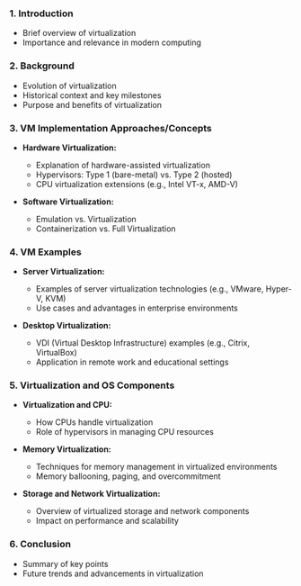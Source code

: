 ### 1. **Introduction**
   - Brief overview of virtualization
   - Importance and relevance in modern computing

### 2. **Background**
   - Evolution of virtualization
   - Historical context and key milestones
   - Purpose and benefits of virtualization

### 3. **VM Implementation Approaches/Concepts**
   - **Hardware Virtualization:**
     - Explanation of hardware-assisted virtualization
     - Hypervisors: Type 1 (bare-metal) vs. Type 2 (hosted)
     - CPU virtualization extensions (e.g., Intel VT-x, AMD-V)

   - **Software Virtualization:**
     - Emulation vs. Virtualization
     - Containerization vs. Full Virtualization

### 4. **VM Examples**
   - **Server Virtualization:**
     - Examples of server virtualization technologies (e.g., VMware, Hyper-V, KVM)
     - Use cases and advantages in enterprise environments

   - **Desktop Virtualization:**
     - VDI (Virtual Desktop Infrastructure) examples (e.g., Citrix, VirtualBox)
     - Application in remote work and educational settings

### 5. **Virtualization and OS Components**
   - **Virtualization and CPU:**
     - How CPUs handle virtualization
     - Role of hypervisors in managing CPU resources

   - **Memory Virtualization:**
     - Techniques for memory management in virtualized environments
     - Memory ballooning, paging, and overcommitment

   - **Storage and Network Virtualization:**
     - Overview of virtualized storage and network components
     - Impact on performance and scalability

### 6. **Conclusion**
   - Summary of key points
   - Future trends and advancements in virtualization